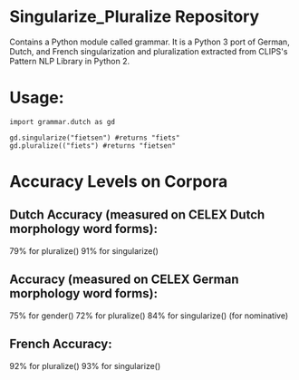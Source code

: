 # Singularize_Pluralize Repository 
Contains a Python module called grammar.
It is a Python 3 port of German, Dutch, and French singularization and pluralization extracted from CLIPS's Pattern NLP Library in Python 2.

# Usage:
```
import grammar.dutch as gd

gd.singularize("fietsen") #returns "fiets"
gd.pluralize(("fiets") #returns "fietsen"
```

# Accuracy Levels on Corpora
## Dutch Accuracy (measured on CELEX Dutch morphology word forms):
79% for pluralize()
91% for singularize()

## Accuracy (measured on CELEX German morphology word forms):
75% for gender()
72% for pluralize()
84% for singularize() (for nominative)

## French Accuracy:
92% for pluralize()
93% for singularize()
